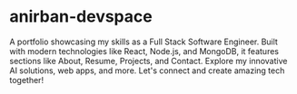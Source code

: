 # anirban-devspace
A portfolio showcasing my skills as a Full Stack Software Engineer. Built with modern technologies like React, Node.js, and MongoDB, it features sections like About, Resume, Projects, and Contact. Explore my innovative AI solutions, web apps, and more. Let's connect and create amazing tech together!
